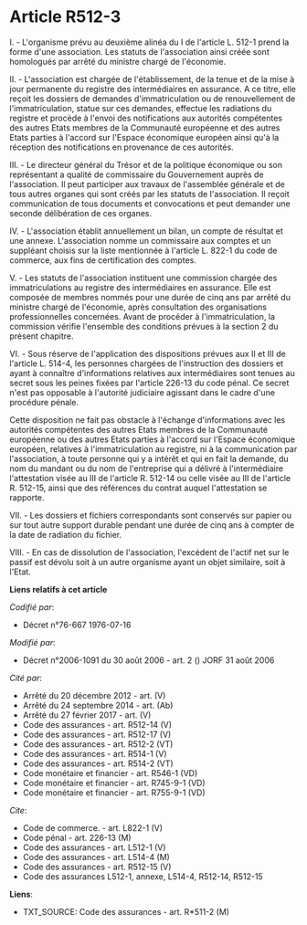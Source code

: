 # Article R512-3

I. - L'organisme prévu au deuxième alinéa du I de l'article L. 512-1 prend la forme d'une association. Les statuts de
l'association ainsi créée sont homologués par arrêté du ministre chargé de l'économie.

II. - L'association est chargée de l'établissement, de la tenue et de la mise à jour permanente du registre des
intermédiaires en assurance. A ce titre, elle reçoit les dossiers de demandes d'immatriculation ou de renouvellement de
l'immatriculation, statue sur ces demandes, effectue les radiations du registre et procède à l'envoi des notifications aux
autorités compétentes des autres Etats membres de la Communauté européenne et des autres Etats parties à l'accord sur
l'Espace économique européen ainsi qu'à la réception des notifications en provenance de ces autorités.

III. - Le directeur général du Trésor et de la politique économique ou son représentant a qualité de commissaire du
Gouvernement auprès de l'association. Il peut participer aux travaux de l'assemblée générale et de tous autres organes qui
sont créés par les statuts de l'association. Il reçoit communication de tous documents et convocations et peut demander une
seconde délibération de ces organes.

IV. - L'association établit annuellement un bilan, un compte de résultat et une annexe. L'association nomme un commissaire
aux comptes et un suppléant choisis sur la liste mentionnée à l'article L. 822-1 du code de commerce, aux fins de
certification des comptes.

V. - Les statuts de l'association instituent une commission chargée des immatriculations au registre des intermédiaires en
assurance. Elle est composée de membres nommés pour une durée de cinq ans par arrêté du ministre chargé de l'économie, après
consultation des organisations professionnelles concernées. Avant de procéder à l'immatriculation, la commission vérifie
l'ensemble des conditions prévues à la section 2 du présent chapitre.

VI. - Sous réserve de l'application des dispositions prévues aux II et III de l'article L. 514-4, les personnes chargées de
l'instruction des dossiers et ayant à connaître d'informations relatives aux intermédiaires sont tenues au secret sous les
peines fixées par l'article 226-13 du code pénal. Ce secret n'est pas opposable à l'autorité judiciaire agissant dans le
cadre d'une procédure pénale.

Cette disposition ne fait pas obstacle à l'échange d'informations avec les autorités compétentes des autres Etats membres de
la Communauté européenne ou des autres Etats parties à l'accord sur l'Espace économique européen, relatives à
l'immatriculation au registre, ni à la communication par l'association, à toute personne qui y a intérêt et qui en fait la
demande, du nom du mandant ou du nom de l'entreprise qui a délivré à l'intermédiaire l'attestation visée au III de l'article
R. 512-14 ou celle visée au III de l'article R. 512-15, ainsi que des références du contrat auquel l'attestation se rapporte.

VII. - Les dossiers et fichiers correspondants sont conservés sur papier ou sur tout autre support durable pendant une durée
de cinq ans à compter de la date de radiation du fichier.

VIII. - En cas de dissolution de l'association, l'excédent de l'actif net sur le passif est dévolu soit à un autre organisme
ayant un objet similaire, soit à l'Etat.

**Liens relatifs à cet article**

_Codifié par_:

  - Décret n°76-667 1976-07-16

_Modifié par_:

  - Décret n°2006-1091 du 30 août 2006 - art. 2 () JORF 31 août 2006

_Cité par_:

  - Arrêté du 20 décembre 2012 - art. (V)
  - Arrêté du 24 septembre 2014 - art. (Ab)
  - Arrêté du 27 février 2017 - art. (V)
  - Code des assurances - art. R512-14 (V)
  - Code des assurances - art. R512-17 (V)
  - Code des assurances - art. R512-2 (VT)
  - Code des assurances - art. R514-1 (V)
  - Code des assurances - art. R514-2 (VT)
  - Code monétaire et financier - art. R546-1 (VD)
  - Code monétaire et financier - art. R745-9-1 (VD)
  - Code monétaire et financier - art. R755-9-1 (VD)

_Cite_:

  - Code de commerce. - art. L822-1 (V)
  - Code pénal - art. 226-13 (M)
  - Code des assurances - art. L512-1 (V)
  - Code des assurances - art. L514-4 (M)
  - Code des assurances - art. R512-15 (V)
  - Code des assurances L512-1, annexe, L514-4, R512-14, R512-15

**Liens**:

  - TXT_SOURCE: Code des assurances - art. R*511-2 (M)
